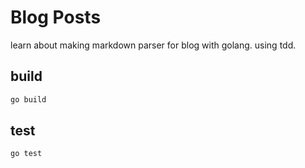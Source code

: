 # Blog Posts
learn about making markdown parser for blog with golang.
using tdd.

## build
```sh
go build
```

## test
```sh
go test
```
